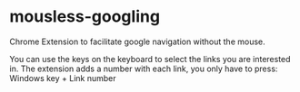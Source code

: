 # mousless-googling

Chrome Extension  to facilitate google navigation without the mouse.

You can use the keys on the keyboard to select the links you are interested in.
The extension adds a number with each link, you only have to press: Windows key + Link number
